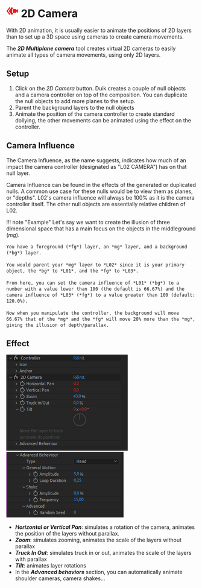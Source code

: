 # ![2d camera Icon](img/duik-icons/2dcamera-icon-r.png) 2D Camera

With 2D animation, it is usually easier to animate the positions of 2D layers than to set up a 3D space using cameras to create camera movements.

The ***2D Multiplane camera*** tool creates virtual 2D cameras to easily animate all types of camera movements, using only 2D layers.

## Setup

1. Click on the *2D Camera* button.
  Duik creates a couple of null objects and a camera controller on top of the composition. You can duplicate the null objects to add more planes to the setup.
2. Parent the background layers to the null objects
3. Animate the position of the camera controller to create standard dollying, the other movements can be animated using the effect on the controller.

## Camera Influence

The Camera Influence, as the name suggests, indicates how much of an impact the camera controller (designated as "L02 CAMERA") has on that null layer.

Camera Influence can be found in the effects of the generated or duplicated nulls. A common use case for these nulls would be to view them as planes, or "depths". L02's camera influence will always be 100% as it is the camera controller itself. The other null objects are essentially relative children of L02.

!!! note "Example"
    Let's say we want to create the illusion of three dimensional space that has a main focus on the objects in the middleground (*mg*).

    You have a foreground (*fg*) layer, an *mg* layer, and a background (*bg*) layer.

    You would parent your *mg* layer to *L02* since it is your primary object, the *bg* to *L01*, and the *fg* to *L03*.

    From here, you can set the camera influence of *L01* (*bg*) to a number with a value lower than 100 (the default is 66.67%) and the camera influence of *L03* (*fg*) to a value greater than 100 (default: 120.0%).

    Now when you manipulate the controller, the background will move 66.67% that of the *mg* and the *fg* will move 20% more than the *mg*, giving the illusion of depth/parallax.

## Effect

![2d camera effects](img/duik-screenshots/S-Camera/2DCamera-effects.PNG)
![2d camera effects advanced](img/duik-screenshots/S-Camera/2DCamera-effects-advanced.PNG)

- ***Horizontal or Vertical Pan***: simulates a rotation of the camera, animates the position of the layers without parallax.
- ***Zoom***: simulates zooming, animates the scale of the layers without parallax
- ***Truck In Out***: simulates truck in or out, animates the scale of the layers with parallax
- ***Tilt***: animates layer rotations
- In the ***Advanced behaviors*** section, you can automatically animate shoulder cameras, camera shakes...
